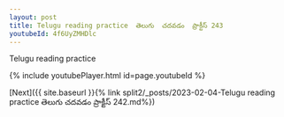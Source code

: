 ```yaml
---
layout: post
title: Telugu reading practice  తెలుగు  చదవడం  ప్రాక్టీస్ 243
youtubeId: 4f6UyZMHDlc
---
```

 
 
Telugu reading practice
 
 
 
 
 


{% include youtubePlayer.html id=page.youtubeId %}
 
[Next]({{ site.baseurl }}{% link  split2/_posts/2023-02-04-Telugu reading practice  తెలుగు  చదవడం  ప్రాక్టీస్ 242.md%})
 
